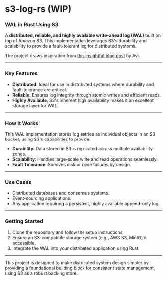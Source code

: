# s3-log-rs (WIP)

### **WAL in Rust Using S3**

A **distributed, reliable, and highly available write-ahead log (WAL)** built on top of Amazon S3. This implementation leverages S3's durability and scalability to provide a fault-tolerant log for distributed systems.

The project draws inspiration from [this insightful blog post](https://avi.im/blag/2024/s3-log/) by Avi. 

---

### **Key Features**
- **Distributed**: Ideal for use in distributed systems where durability and fault-tolerance are critical.
- **Reliable**: Ensures log integrity through atomic writes and efficient reads.
- **Highly Available**: S3's inherent high availability makes it an excellent storage layer for WAL.

---

### **How It Works**
This WAL implementation stores log entries as individual objects in an S3 bucket, using S3's capabilities to provide:
- **Durability**: Data stored in S3 is replicated across multiple availability zones.
- **Scalability**: Handles large-scale write and read operations seamlessly.
- **Fault Tolerance**: Survives disk or node failures by design.

---

### **Use Cases**
- Distributed databases and consensus systems.
- Event-sourcing applications.
- Any application requiring a persistent, highly available append-only log.

---

### **Getting Started**
1. Clone the repository and follow the setup instructions.
2. Ensure an S3-compatible storage system (e.g., AWS S3, MinIO) is accessible.
3. Integrate the WAL into your distributed application using Rust.

---

This project is designed to make distributed system design simpler by providing a foundational building block for consistent state management, using S3 as a robust backing store.
